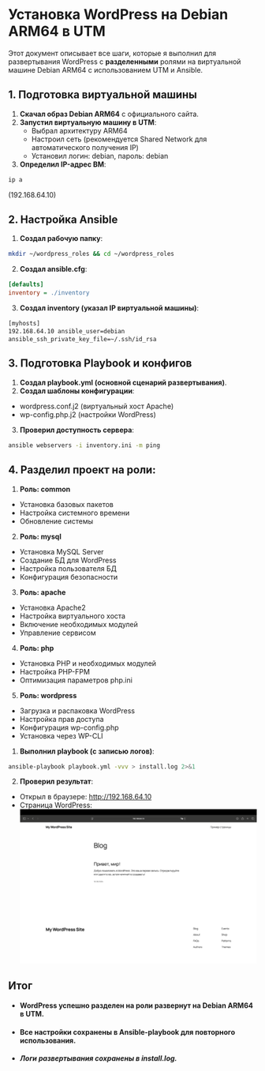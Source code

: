 # Установка WordPress на Debian ARM64 в UTM

Этот документ описывает все шаги, которые я выполнил для развертывания WordPress с **разделенными** ролями на виртуальной машине Debian ARM64 с использованием UTM и Ansible.


## 1. Подготовка виртуальной машины

1. **Скачал образ Debian ARM64** с официального сайта.  
2. **Запустил виртуальную машину в UTM**:  
   - Выбрал архитектуру ARM64  
   - Настроил сеть (рекомендуется Shared Network для автоматического получения IP)  
   - Установил логин: debian, пароль: debian  
3. **Определил IP-адрес ВМ**:  
```bash
ip a
```
(192.168.64.10)


## 2. Настройка Ansible

1. **Создал рабочую папку**:
```bash
mkdir ~/wordpress_roles && cd ~/wordpress_roles
```
2. **Создал ansible.cfg**:
```cfg
[defaults]
inventory = ./inventory
```

3. **Создал inventory (указал IP виртуальной машины)**:
```
[myhosts]
192.168.64.10 ansible_user=debian ansible_ssh_private_key_file=~/.ssh/id_rsa
```

## 3. Подготовка Playbook и конфигов

1. **Создал playbook.yml (основной сценарий развертывания)**.
2. **Создал шаблоны конфигурации**:
* wordpress.conf.j2 (виртуальный хост Apache)
* wp-config.php.j2 (настройки WordPress)
3. **Проверил доступность сервера**:
```bash
ansible webservers -i inventory.ini -m ping
```

## 4. Разделил проект на роли:

1. **Роль: common**

* Установка базовых пакетов
* Настройка системного времени
* Обновление системы

2. **Роль: mysql**

* Установка MySQL Server
* Создание БД для WordPress
* Настройка пользователя БД
* Конфигурация безопасности

3. **Роль: apache**

* Установка Apache2
* Настройка виртуального хоста
* Включение необходимых модулей
* Управление сервисом

4. **Роль: php**

* Установка PHP и необходимых модулей
* Настройка PHP-FPM
* Оптимизация параметров php.ini

5. **Роль: wordpress**

* Загрузка и распаковка WordPress
* Настройка прав доступа
* Конфигурация wp-config.php
* Установка через WP-CLI

1. **Выполнил playbook (с записью логов)**:
```bash
ansible-playbook playbook.yml -vvv > install.log 2>&1
```
2. **Проверил результат**:
* Открыл в браузере: http://192.168.64.10
* Страница WordPress:
![blog](blog.png)

## Итог
* #### WordPress успешно разделен на роли развернут на Debian ARM64 в UTM.
* #### Все настройки сохранены в Ansible-playbook для повторного использования.
* ##### Логи развертывания сохранены в install.log.